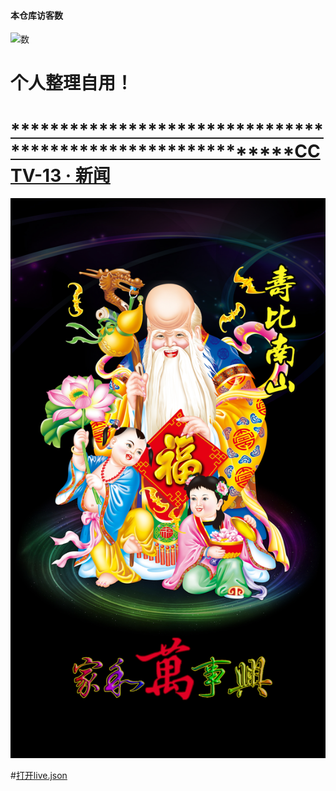 #### 本仓库访客数
![数](https://profile-counter.glitch.me/001er/count.svg)

# 个人整理自用！ 

#  [************************************************************CCTV-13 · 新闻](https://m-live.cctvnews.cctv.com/live/landscape.html?liveRoomNumber=16265686808730585228)

![图片显示](./live.jpeg)   

#[打开live.json](https://gh.llkk.cc/https://raw.githubusercontent.com/xya168/live/refs/heads/main/live.json)
